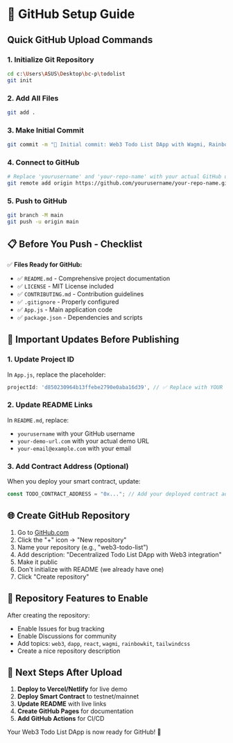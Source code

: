 # 🚀 GitHub Setup Guide

## Quick GitHub Upload Commands

### 1. Initialize Git Repository
```bash
cd c:\Users\ASUS\Desktop\bc-p\todolist
git init
```

### 2. Add All Files
```bash
git add .
```

### 3. Make Initial Commit
```bash
git commit -m "🎉 Initial commit: Web3 Todo List DApp with Wagmi, RainbowKit, and Tailwind CSS"
```

### 4. Connect to GitHub
```bash
# Replace 'yourusername' and 'your-repo-name' with your actual GitHub username and repository name
git remote add origin https://github.com/yourusername/your-repo-name.git
```

### 5. Push to GitHub
```bash
git branch -M main
git push -u origin main
```

## 📋 Before You Push - Checklist

✅ **Files Ready for GitHub:**
- ✅ `README.md` - Comprehensive project documentation
- ✅ `LICENSE` - MIT License included
- ✅ `CONTRIBUTING.md` - Contribution guidelines
- ✅ `.gitignore` - Properly configured
- ✅ `App.js` - Main application code
- ✅ `package.json` - Dependencies and scripts

## 🔧 Important Updates Before Publishing

### 1. Update Project ID
In `App.js`, replace the placeholder:
```javascript
projectId: 'd850230964b13ffebe2790e0aba16d39', // ✅ Replace with YOUR project ID
```

### 2. Update README Links
In `README.md`, replace:
- `yourusername` with your GitHub username
- `your-demo-url.com` with your actual demo URL
- `your-email@example.com` with your email

### 3. Add Contract Address (Optional)
When you deploy your smart contract, update:
```javascript
const TODO_CONTRACT_ADDRESS = "0x..."; // Add your deployed contract address
```

## 🌐 Create GitHub Repository

1. Go to [GitHub.com](https://github.com)
2. Click the "+" icon → "New repository"
3. Name your repository (e.g., "web3-todo-list")
4. Add description: "Decentralized Todo List DApp with Web3 integration"
5. Make it public
6. Don't initialize with README (we already have one)
7. Click "Create repository"

## 🎯 Repository Features to Enable

After creating the repository:
- Enable Issues for bug tracking
- Enable Discussions for community
- Add topics: `web3`, `dapp`, `react`, `wagmi`, `rainbowkit`, `tailwindcss`
- Create a nice repository description

## 📱 Next Steps After Upload

1. **Deploy to Vercel/Netlify** for live demo
2. **Deploy Smart Contract** to testnet/mainnet
3. **Update README** with live links
4. **Create GitHub Pages** for documentation
5. **Add GitHub Actions** for CI/CD

Your Web3 Todo List DApp is now ready for GitHub! 🚀

